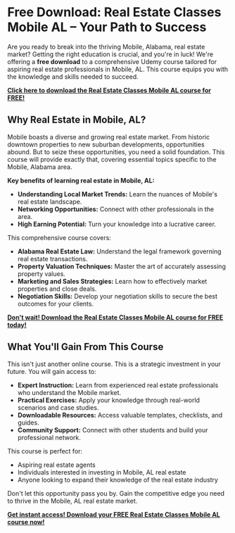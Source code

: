 # Free Download: Real Estate Classes Mobile AL – Your Path to Success

Are you ready to break into the thriving Mobile, Alabama, real estate market? Getting the right education is crucial, and you're in luck! We're offering a **free download** to a comprehensive Udemy course tailored for aspiring real estate professionals in Mobile, AL. This course equips you with the knowledge and skills needed to succeed.

[**Click here to download the Real Estate Classes Mobile AL course for FREE!**](https://udemywork.com/real-estate-classes-mobile-al)

## Why Real Estate in Mobile, AL?

Mobile boasts a diverse and growing real estate market. From historic downtown properties to new suburban developments, opportunities abound. But to seize these opportunities, you need a solid foundation. This course will provide exactly that, covering essential topics specific to the Mobile, Alabama area.

**Key benefits of learning real estate in Mobile, AL:**

*   **Understanding Local Market Trends:** Learn the nuances of Mobile's real estate landscape.
*   **Networking Opportunities:** Connect with other professionals in the area.
*   **High Earning Potential:** Turn your knowledge into a lucrative career.

This comprehensive course covers:

*   **Alabama Real Estate Law:** Understand the legal framework governing real estate transactions.
*   **Property Valuation Techniques:** Master the art of accurately assessing property values.
*   **Marketing and Sales Strategies:** Learn how to effectively market properties and close deals.
*   **Negotiation Skills:** Develop your negotiation skills to secure the best outcomes for your clients.

[**Don't wait! Download the Real Estate Classes Mobile AL course for FREE today!**](https://udemywork.com/real-estate-classes-mobile-al)

## What You'll Gain From This Course

This isn't just another online course. This is a strategic investment in your future. You will gain access to:

*   **Expert Instruction:** Learn from experienced real estate professionals who understand the Mobile market.
*   **Practical Exercises:** Apply your knowledge through real-world scenarios and case studies.
*   **Downloadable Resources:** Access valuable templates, checklists, and guides.
*   **Community Support:** Connect with other students and build your professional network.

This course is perfect for:

*   Aspiring real estate agents
*   Individuals interested in investing in Mobile, AL real estate
*   Anyone looking to expand their knowledge of the real estate industry

Don't let this opportunity pass you by. Gain the competitive edge you need to thrive in the Mobile, AL real estate market.

[**Get instant access! Download your FREE Real Estate Classes Mobile AL course now!**](https://udemywork.com/real-estate-classes-mobile-al)

